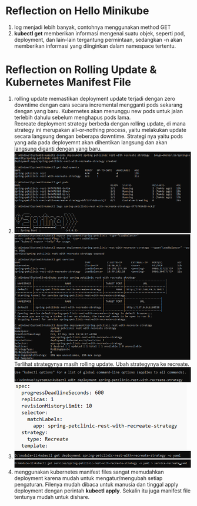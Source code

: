 # Reflection on Hello Minikube

1. log menjadi lebih banyak, contohnya menggunakan method GET
2. **kubectl get** memberikan informasi mengenai suatu objek, seperti pod, deployment, dan lain-lain tergantung permintaan, sedangkan -n <namespace> akan memberikan informasi yang diinginkan dalam namespace tertentu.

# Reflection on Rolling Update & Kubernetes Manifest File
1. rolling update memastikan deployment update terjadi dengan zero downtime dengan cara secara incremental mengganti pods sekarang dengan yang baru. Kubernetes akan menunggu new pods untuk jalan terlebih dahulu sebelum menghapus pods lama.<br/>
Recreate deployment strategy berbeda dengan rolling update, di mana strategy ini merupakan all-or-nothing process, yaitu melakukan update secara langsung dengan beberapa downtime. Strategi nya yaitu pods yang ada pada deployemnt akan dihentikan langsung dan akan langsung diganti dengan yang baru.
2. ![](img.png "")
![](img_1.png "")<br/>
Terlihat strategynya masih rolling update. Ubah strategynya ke recreate.
![](img_2.png "")
![](img_3.png "")
3. ![](img_4.png "")
![](img_5.png "")
4. menggunakan kubernetes manifest files sangat memudahkan deployment karena mudah untuk mengatur/mengubah setiap pengaturan. Filenya mudah dibaca untuk manusia dan tinggal apply deployment dengan perintah **kubectl apply**. Sekalin itu juga manifest file tentunya mudah untuk dishare.

